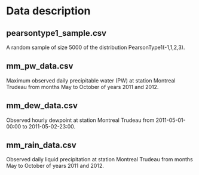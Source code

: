 # Data description

## pearsontype1_sample.csv

A random sample of size 5000 of the distribution PearsonType1(-1,1,2,3).


## mm_pw_data.csv

Maximum observed daily precipitable water (PW) at station Montreal Trudeau from months May to October of years 2011 and 2012.


## mm_dew_data.csv

Observed hourly dewpoint at station Montreal Trudeau from 2011-05-01-00:00 to 2011-05-02-23:00.


## mm_rain_data.csv

Observed daily liquid precipitation at station Montreal Trudeau from months May to October of years 2011 and 2012.